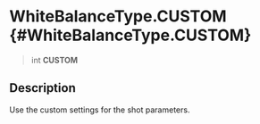WhiteBalanceType.CUSTOM {#WhiteBalanceType.CUSTOM}
=======================

> int **CUSTOM**

Description
-----------

Use the custom settings for the shot parameters.
